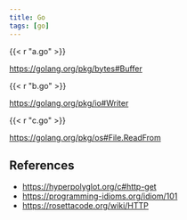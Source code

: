 ```yaml
---
title: Go
tags: [go]
---
```


{{< r "a.go" >}}

<https://golang.org/pkg/bytes#Buffer>

{{< r "b.go" >}}

<https://golang.org/pkg/io#Writer>

{{< r "c.go" >}}

<https://golang.org/pkg/os#File.ReadFrom>

## References

- <https://hyperpolyglot.org/c#http-get>
- <https://programming-idioms.org/idiom/101>
- <https://rosettacode.org/wiki/HTTP>
